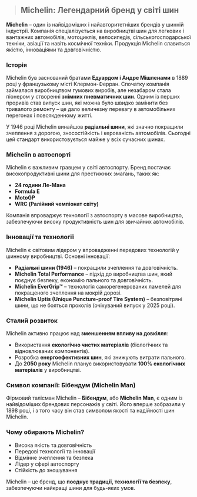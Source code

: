 > ## Michelin: Легендарний бренд у світі шин

**Michelin** – один із найвідоміших і найавторитетніших брендів у шинній індустрії. Компанія спеціалізується на виробництві шин для легкових і вантажних автомобілів, мотоциклів, велосипедів, сільськогосподарської техніки, авіації та навіть космічної техніки. Продукція Michelin славиться якістю, інноваціями та довговічністю.

### Історія

Michelin був заснований братами **Едуардом і Андре Мішленами** в 1889 році у французькому місті Клермон-Ферран. Спочатку компанія займалася виробництвом гумових виробів, але незабаром стала піонером у створенні **знімних пневматичних шин**. Одним із перших проривів став випуск шин, які можна було швидко замінити без тривалого ремонту – це дало величезну перевагу в автомобільних перегонах і повсякденному житті.

У 1946 році Michelin винайшов **радіальні шини**, які значно покращили зчеплення з дорогою, зносостійкість і керованість автомобілів. Сьогодні цей стандарт використовується майже у всіх сучасних шинах.

### Michelin в автоспорті

Michelin є важливим гравцем у світі автоспорту. Бренд постачає високопродуктивні шини для престижних змагань, таких як:

- **24 години Ле-Мана**
- **Formula E**
- **MotoGP**
- **WRC (Ралійний чемпіонат світу)**

Компанія впроваджує технології з автоспорту в масове виробництво, забезпечуючи високу продуктивність шин для звичайних автомобілів.

### Інновації та технології

Michelin є світовим лідером у впровадженні передових технологій у шинному виробництві. Основні інновації:

- **Радіальні шини (1946)** – покращили зчеплення та довговічність.
- **Michelin Total Performance** – підхід до виробництва шин, який поєднує безпеку, економію пального та довговічність.
- **Michelin EverGrip™** – технологія саморегенерованих ламелей для покращеного зчеплення на мокрій дорозі.
- **Michelin Uptis (Unique Puncture-proof Tire System)** – безповітряні шини, що не бояться проколів (очікуваний випуск у 2025 році).

### Сталий розвиток

Michelin активно працює над **зменшенням впливу на довкілля**:

- Використання **екологічно чистих матеріалів** (біологічних та відновлюваних компонентів).
- Розробка **енергоефективних шин**, які знижують витрати пального.
- До **2050 року** Michelin планує використовувати **100% екологічних матеріалів** у виробництві.

### Символ компанії: Бібендум (Michelin Man)

Фірмовий талісман Michelin – **Бібендум**, або **Michelin Man**, є одним із найвідоміших брендових персонажів у світі. Його вперше зобразили у 1898 році, і з того часу він став символом якості та надійності шин Michelin.

### Чому обирають Michelin?

- Висока якість та довговічність
- Передові технології та інновації
- Відмінне зчеплення та безпека
- Лідер у сфері автоспорту
- Стійкість до зношування

Michelin – це бренд, що **поєднує традиції, технології та безпеку**, забезпечуючи найкращі шини для будь-яких умов.
